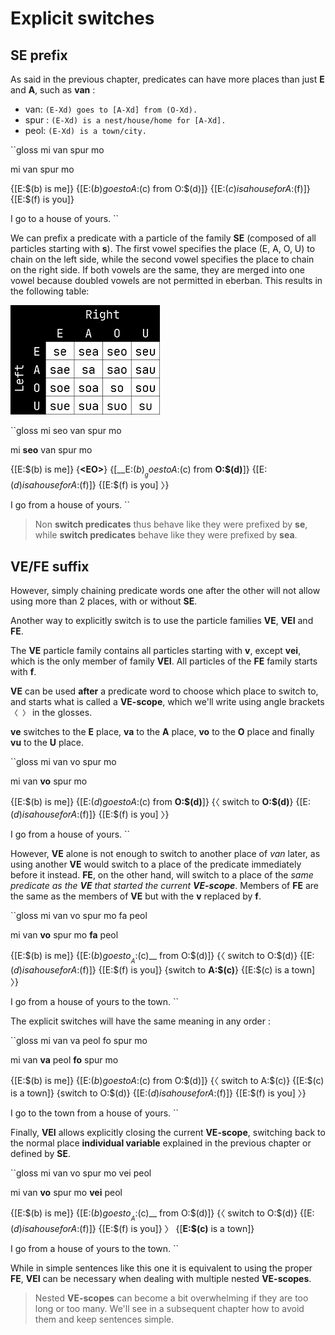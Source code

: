 # Explicit switches

## SE prefix

As said in the previous chapter, predicates can have more places than just
__E__ and __A__, such as __van__ :

- van: `(E-Xd) goes to [A-Xd] from (O-Xd).`
- spur : `(E-Xd) is a nest/house/home for [A-Xd].`
- peol: `(E-Xd) is a town/city.`

``gloss
mi van spur mo

mi van spur mo

{\[E:$(b) is me\]} {\[E:$(b) goes to A:$(c) from O:$(d)\]}
{\[E:$(c) is a house for A:$(f)\]} {\[E:$(f) is you\]}

I go to a house of yours.
``

We can prefix a predicate with a particle of the family __SE__ (composed of all
particles starting with __s__). The first vowel specifies the place (E, A, O, U)
to chain on the left side, while the second vowel specifies the place to chain
on the right side. If both vowels are the same, they are merged into one vowel
because doubled vowels are not permitted in eberban. This results in the
following table:

![SE family chart](2-2/SE-family.png)

``gloss
mi seo van spur mo

mi __seo__ van spur mo

{\[E:$(b) is me\]} {__\<EO\>__}
{\[__E:$(b)__ goes to A:$(c) from __O:$(d)__\]}
{\[E:$(d) is a house for A:$(f)\]} {\[E:$(f) is you\] 〉}

I go from a house of yours.
``

> Non __switch predicates__ thus behave like they were prefixed by __se__,
> while __switch predicates__ behave like they were prefixed by __sea__.

## VE/FE suffix

However, simply chaining predicate words one after the other will not allow
using more than 2 places, with or without __SE__.

Another way to explicitly switch is to use the particle families __VE__, __VEI__
and __FE__.

The __VE__ particle family contains all particles starting with __v__, except
__vei__, which is the only member of family __VEI__. All particles of the __FE__
family starts with __f__.

__VE__ can be used __after__ a predicate word to choose which place to switch
to, and starts what is called a __VE-scope__, which we'll write using
angle brackets `〈 〉` in the glosses.

__ve__ switches to the __E__ place, __va__ to the __A__ place, __vo__ to the
__O__ place and finally __vu__ to the __U__ place.

``gloss
mi van vo spur mo

mi van __vo__ spur mo

{\[E:$(b) is me\]} {\[E:$(d) goes to A:$(c) from __O:$(d)__\]}
{〈 switch to __O:$(d)__} {\[E:$(d) is a house for A:$(f)\]}
{\[E:$(f) is you\] 〉}

I go from a house of yours.
``

However, __VE__ alone is not enough to switch to another place of _van_ later,
as using another __VE__ would switch to a place of the predicate immediately
before it instead. __FE__, on the other hand, will switch to a place of the
_same predicate as the __VE__ that started the current __VE-scope___. Members of
__FE__ are the same as the members of __VE__ but with the __v__ replaced by
__f__.

``gloss
mi van vo spur mo fa peol

mi van __vo__ spur mo __fa__ peol

{\[E:$(b) is me\]} {\[E:$(b) goes to __A:$(c)__ from O:$(d)\]} 
{〈 switch to O:$(d)} {\[E:$(d) is a house for A:$(f)\]}
{\[E:$(f) is you\]} {switch to __A:$(c)__} {\[E:$(c) is a town\] 〉}

I go from a house of yours to the town.
``

The explicit switches will have the same meaning in any order :

``gloss
mi van va peol fo spur mo 

mi van __va__ peol __fo__ spur mo

{\[E:$(b) is me\]} {\[E:$(b) goes to A:$(c) from O:$(d)\]}
{〈 switch to A:$(c)} {\[E:$(c) is a town\]}
{switch to O:$(d)} {\[E:$(d) is a house for A:$(f)\]}
{\[E:$(f) is you\] 〉}

I go to the town from a house of yours.
``

Finally, __VEI__ allows explicitly closing the current __VE-scope__, switching
back to the normal place __individual variable__ explained in the previous
chapter or defined by __SE__.

``gloss
mi van vo spur mo vei peol

mi van __vo__ spur mo __vei__ peol

{\[E:$(b) is me\]} {\[E:$(b) goes to __A:$(c)__ from O:$(d)\]}
{〈 switch to O:$(d)} {\[E:$(d) is a house for A:$(f)\]} {\[E:$(f) is you\]} 〉
{\[__E:$(c)__ is a town\]}

I go from a house of yours to the town.
``

While in simple sentences like this one it is equivalent to using the proper
__FE__, __VEI__ can be necessary when dealing with multiple nested
__VE-scopes__.

> Nested __VE-scopes__ can become a bit overwhelming if they are too long or too
> many. We'll see in a subsequent chapter how to avoid them and keep sentences
> simple.
